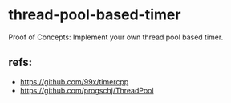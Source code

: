 # thread-pool-based-timer
Proof of Concepts: Implement your own thread pool based timer.


## refs:
* https://github.com/99x/timercpp
* https://github.com/progschj/ThreadPool
